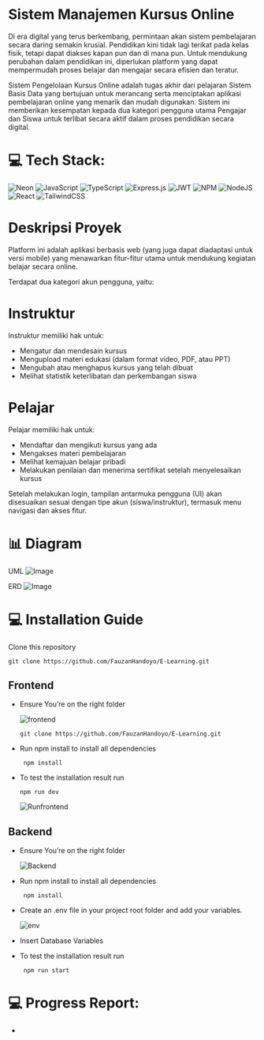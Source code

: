 # Sistem Manajemen Kursus Online

Di era digital yang terus berkembang, permintaan akan sistem pembelajaran secara daring semakin krusial. Pendidikan kini tidak lagi terikat pada kelas fisik, tetapi dapat diakses kapan pun dan di mana pun. Untuk mendukung perubahan dalam pendidikan ini, diperlukan platform yang dapat mempermudah proses belajar dan mengajar secara efisien dan teratur.

Sistem Pengelolaan Kursus Online adalah tugas akhir dari pelajaran Sistem Basis Data yang bertujuan untuk merancang serta menciptakan aplikasi pembelajaran online yang menarik dan mudah digunakan. Sistem ini memberikan kesempatan kepada dua kategori pengguna utama Pengajar dan Siswa untuk terlibat secara aktif dalam proses pendidikan secara digital.

# 💻 Tech Stack:

![Neon](https://img.shields.io/badge/database-Neon-00E599?style=for-the-badge&logo=neon&logoColor=white)
![JavaScript](https://img.shields.io/badge/javascript-%23F7DF1E.svg?style=for-the-badge&logo=javascript&logoColor=black)
![TypeScript](https://img.shields.io/badge/typescript-%23007ACC.svg?style=for-the-badge&logo=typescript&logoColor=white)
![Express.js](https://img.shields.io/badge/express.js-%23232F3E.svg?style=for-the-badge&logo=express&logoColor=%2361DAFB)
![JWT](https://img.shields.io/badge/JWT-%23000000.svg?style=for-the-badge&logo=JSON%20web%20tokens&logoColor=white)
![NPM](https://img.shields.io/badge/NPM-%23CB3837.svg?style=for-the-badge&logo=npm&logoColor=white)
![NodeJS](https://img.shields.io/badge/node.js-%236DA55F.svg?style=for-the-badge&logo=node.js&logoColor=white)
![React](https://img.shields.io/badge/react-%2320232a.svg?style=for-the-badge&logo=react&logoColor=%2361DAFB)
![TailwindCSS](https://img.shields.io/badge/tailwindcss-%2338B2AC.svg?style=for-the-badge&logo=tailwind-css&logoColor=white)


# Deskripsi Proyek
Platform ini adalah aplikasi berbasis web (yang juga dapat diadaptasi untuk versi mobile) yang menawarkan fitur-fitur utama untuk mendukung kegiatan belajar secara online.

Terdapat dua kategori akun pengguna, yaitu:

# Instruktur
Instruktur memiliki hak untuk:
- Mengatur dan mendesain kursus
- Mengupload materi edukasi (dalam format video, PDF, atau PPT)
- Mengubah atau menghapus kursus yang telah dibuat
- Melihat statistik keterlibatan dan perkembangan siswa

# Pelajar
Pelajar memiliki hak untuk:
- Mendaftar dan mengikuti kursus yang ada
- Mengakses materi pembelajaran
- Melihat kemajuan belajar pribadi
- Melakukan penilaian dan menerima sertifikat setelah menyelesaikan kursus

Setelah melakukan login, tampilan antarmuka pengguna (UI) akan disesuaikan sesuai dengan tipe akun (siswa/instruktur), termasuk menu navigasi dan akses fitur.




# :bar_chart: Diagram
UML
![Image](https://github.com/user-attachments/assets/045373e7-3f10-450c-b530-542aa2c891d1)

ERD
![Image](https://github.com/user-attachments/assets/a7986ac7-47e7-49a9-a62d-e0b68f1d2b96)

# :computer: Installation Guide

Clone this repository

```
git clone https://github.com/FauzanHandoyo/E-Learning.git
```

## Frontend

- Ensure You’re on the right folder

  ![frontend](https://github.com/user-attachments/assets/60f521c6-2ca8-4fb7-ab1a-5d915fb6c46f)

  ```
  git clone https://github.com/FauzanHandoyo/E-Learning.git
  ```

- Run npm install to install all dependencies
  ```
   npm install
  ```
- To test the installation result run
  ```
  npm run dev
  ```
   ![Runfrontend](https://github.com/user-attachments/assets/6605a904-1108-4ac7-a008-73986f9696b2)

## Backend

- Ensure You’re on the right folder

  ![Backend](https://github.com/user-attachments/assets/3f33eacf-2b99-445c-aa10-54c0d52f21a5)

- Run npm install to install all dependencies
  ```
   npm install
  ```
- Create an .env file in your project root folder and add your variables.

  ![env](https://github.com/user-attachments/assets/2cf6eaff-6ddc-423d-b24f-2b3f715e3576)



- Insert Database Variables

- To test the installation result run
  ```
   npm run start
  ```
# 💻 Progress Report:
-
